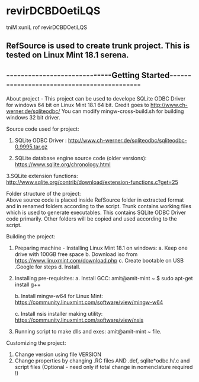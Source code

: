 # revirDCBDOetiLQS
tniM xuniL rof revirDCBDOetiLQS 

RefSource is used to create trunk project. This is tested on Linux Mint 18.1 serena. 
---------------------------------------------------------------------------------------
-----------------------------Getting Started-------------------------------------------
---------------------------------------------------------------------------------------
About project -
This project can be used to develope SQLite ODBC Driver for windows 64 bit on Linux Mint 18.1 64 bit.
Credit goes to http://www.ch-werner.de/sqliteodbc/ 
You can modify mingw-cross-build.sh for building windows 32 bit driver.


Source code used for project:
1. SQLite ODBC Driver : 
	http://www.ch-werner.de/sqliteodbc/sqliteodbc-0.9995.tar.gz
	
2. SQLite database engine source code (older versions):
	https://www.sqlite.org/chronology.html
	
3.SQLite extension functions:
	http://www.sqlite.org/contrib/download/extension-functions.c?get=25
	

Folder structure of the project:	
Above source code is placed inside RefSource folder in extracted format and in renamed folders according to the script.
Trunk contains working files which is used to generate executables. This contains SQLite ODBC Driver code primarily.
Other folders will be copied and used according to the script.

Building the project:
1. Preparing machine - Installing Linux Mint 18.1 on windows:
   a. Keep one drive with 100GB free space
   b. Download iso from https://www.linuxmint.com/download.php
   c. Create bootable on USB .Google for steps
   d. Install. 
   
2. Installing pre-requisites:
   a. Install GCC: 
       amit@amit-mint ~ $ sudo apt-get install g++
	   
   b. Install mingw-w64 for Linux Mint:
      https://community.linuxmint.com/software/view/mingw-w64

   c. Install nsis installer making utility:
      https://community.linuxmint.com/software/view/nsis
	  
3. Running script to make dlls and exes:
       amit@amit-mint ~ <complte path of mingw64-cross-build.sh> file.
	  

Customizing the project:
1. Change version using file VERSION
2. Change properties by changing .RC files  AND .def, sqlite*odbc.h/.c and script files (Optional - need only if total change in nomenclature required !)	  


